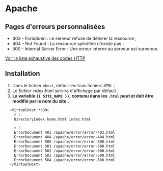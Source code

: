 
# Apache

## Pages d'erreurs personnalisées

* 403 - Forbidden : Le serveur refuse de délivrer la ressource ;
* 404 - Not Found : La ressource spécifiée n'existe pas ;
* 500 - Internal Server Error : Une erreur interne au serveur est survenue.

[Voir la liste exhaustive des codes HTTP](https://fr.wikipedia.org/wiki/Liste_des_codes_HTTP)

## Installation

1. Dans le fichier `vhost`, définir les trois fichiers `HTML` ;
2. Le fichier index.html servira d'affichage par défault ;
3. **La variable `{{ SITE_NAME }}`, contenu dans les `.html` peut et doit être modifié par le nom du site.**.

```bash
  <VirtualHost *:80>
    # 1.
    DirectoryIndex home.html index.html

    # 2.
    ErrorDocument 403 /apache/error/error-403.html
    ErrorDocument 404 /apache/error/error-404.html
    ErrorDocument 500 /apache/error/error-500.html
    ErrorDocument 501 /apache/error/error-500.html
    ErrorDocument 502 /apache/error/error-500.html
    ErrorDocument 503 /apache/error/error-500.html
    ErrorDocument 504 /apache/error/error-500.html
  </VirtualHost>
```
